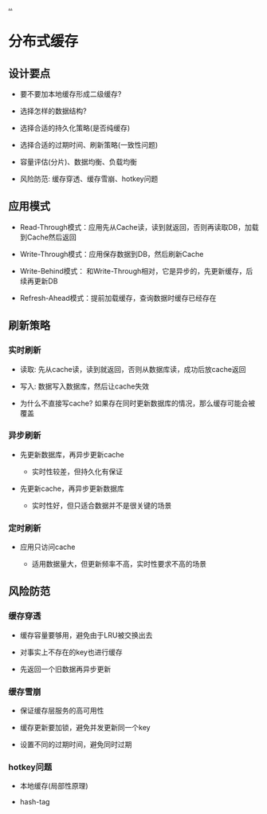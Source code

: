 [..](./../classic-architecture/index.md)

# 分布式缓存
## 设计要点

- 要不要加本地缓存形成二级缓存?

- 选择怎样的数据结构?

- 选择合适的持久化策略(是否纯缓存)

- 选择合适的过期时间、刷新策略(一致性问题)

- 容量评估(分片)、数据均衡、负载均衡

- 风险防范: 缓存穿透、缓存雪崩、hotkey问题

## 应用模式

- Read-Through模式：应用先从Cache读，读到就返回，否则再读取DB，加载到Cache然后返回

-  Write-Through模式：应用保存数据到DB，然后刷新Cache

- Write-Behind模式： 和Write-Through相对，它是异步的，先更新缓存，后续再更新DB

- Refresh-Ahead模式：提前加载缓存，查询数据时缓存已经存在

## 刷新策略

### 实时刷新

- 读取: 先从cache读，读到就返回，否则从数据库读，成功后放cache返回

- 写入: 数据写入数据库，然后让cache失效

- 为什么不直接写cache? 如果存在同时更新数据库的情况，那么缓存可能会被覆盖

### 异步刷新

- 先更新数据库，再异步更新cache

  - 实时性较差，但持久化有保证

- 先更新cache，再异步更新数据库

  - 实时性好，但只适合数据并不是很关键的场景

### 定时刷新

- 应用只访问cache

  - 适用数据量大，但更新频率不高，实时性要求不高的场景

## 风险防范

### 缓存穿透

- 缓存容量要够用，避免由于LRU被交换出去

- 对事实上不存在的key也进行缓存

- 先返回一个旧数据再异步更新

### 缓存雪崩

- 保证缓存层服务的高可用性

- 缓存更新要加锁，避免并发更新同一个key

- 设置不同的过期时间，避免同时过期

### hotkey问题

- 本地缓存(局部性原理)

- hash-tag